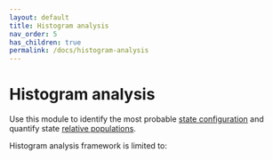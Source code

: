```yaml
---
layout: default
title: Histogram analysis
nav_order: 5
has_children: true
permalink: /docs/histogram-analysis
---
```


# Histogram analysis

Use this module to identify the most probable <u>state configuration</u> and quantify state <u>relative populations</u>.

Histogram analysis framework is limited to:
